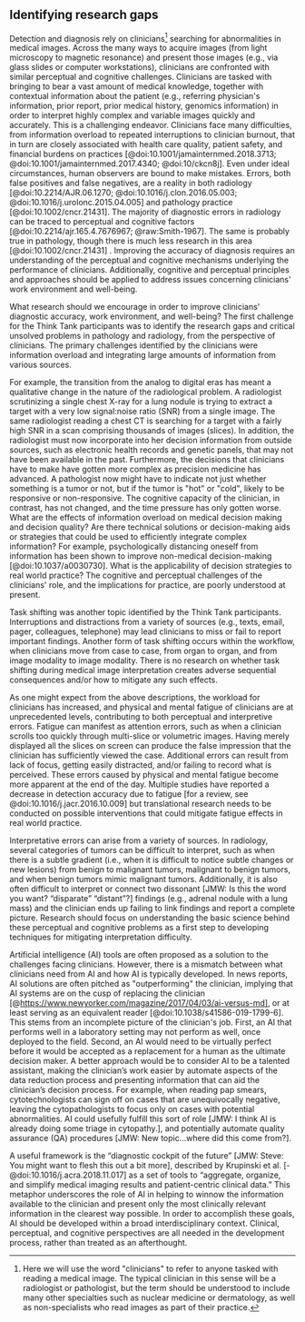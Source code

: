 ## Identifying research gaps

Detection and diagnosis rely on clinicians[^2] searching for abnormalities in medical images.
Across the many ways to acquire images (from light microscopy to magnetic resonance) and present those images (e.g., via glass slides or computer workstations), clinicians are confronted with similar perceptual and cognitive challenges.
Clinicians are tasked with bringing to bear a vast amount of medical knowledge, together with contextual information about the patient (e.g., referring physician's information, prior report, prior medical history, genomics information) in order to interpret highly complex and variable images quickly and accurately.
This is a challenging endeavor.
Clinicians face many difficulties, from information overload to repeated interruptions to clinician burnout, that in turn are closely associated with health care quality, patient safety, and financial burdens on practices [@doi:10.1001/jamainternmed.2018.3713; @doi:10.1001/jamainternmed.2017.4340; @doi:10/ckcn8j].
Even under ideal circumstances, human observers are bound to make mistakes.
Errors, both false positives and false negatives, are a reality in both radiology [@doi:10.2214/AJR.06.1270; @doi:10.1016/j.clon.2016.05.003; @doi:10.1016/j.urolonc.2015.04.005] and pathology practice [@doi:10.1002/cncr.21431].
The majority of diagnostic errors in radiology can be traced to perceptual and cognitive factors [@doi:10.2214/ajr.165.4.7676967; @raw:Smith-1967].
The same is probably true in pathology, though there is much less research in this area [@doi:10.1002/cncr.21431] .
Improving the accuracy of diagnosis requires an understanding of the perceptual and cognitive mechanisms underlying the performance of clinicians.
Additionally, cognitive and perceptual principles and approaches should be applied to address issues concerning clinicians' work environment and well-being.

What research should we encourage in order to improve clinicians' diagnostic accuracy, work environment, and well-being? The first challenge for the Think Tank participants was to identify the research gaps and critical unsolved problems in pathology and radiology, from the perspective of clinicians.
The primary challenges identified by the clinicians were information overload and integrating large amounts of information from various sources.

For example, the transition from the analog to digital eras has meant a qualitative change in the nature of the radiological problem.
A radiologist scrutinizing a single chest X-ray for a lung nodule is trying to extract a target with a very low signal:noise ratio (SNR) from a single image.
The same radiologist reading a chest CT is searching for a target with a fairly high SNR in a scan comprising thousands of images (slices).
In addition, the radiologist must now incorporate into her decision information from outside sources, such as electronic health records and genetic panels, that may not have been available in the past.
Furthermore, the decisions that clinicians have to make have gotten more complex as precision medicine has advanced.
A pathologist now might have to indicate not just whether something is a tumor or not, but if the tumor is "hot" or "cold", likely to be responsive or non-responsive.
The cognitive capacity of the clinician, in contrast, has not changed, and the time pressure has only gotten worse.
What are the effects of information overload on medical decision making and decision quality? Are there technical solutions or decision-making aids or strategies that could be used to efficiently integrate complex information? For example, psychologically distancing oneself from information has been shown to improve non-medical decision-making [@doi:10.1037/a0030730].
What is the applicability of decision strategies to real world practice? The cognitive and perceptual challenges of the clinicians' role, and the implications for practice, are poorly understood at present.

Task shifting was another topic identified by the Think Tank participants.
Interruptions and distractions from a variety of sources (e.g., texts, email, pager, colleagues, telephone) may lead clinicians to miss or fail to report important findings.
Another form of task shifting occurs within the workflow, when clinicians move from case to case, from organ to organ, and from image modality to image modality.
There is no research on whether task shifting during medical image interpretation creates adverse sequential consequences and/or how to mitigate any such effects.

As one might expect from the above descriptions, the workload for clinicians has increased, and physical and mental fatigue of clinicians are at unprecedented levels, contributing to both perceptual and interpretive errors.
Fatigue can manifest as attention errors, such as when a clinician scrolls too quickly through multi-slice or volumetric images. Having merely displayed all the slices on screen can produce the false impression that the clinician has sufficiently viewed the case.
Additional errors can result from lack of focus, getting easily distracted, and/or failing to record what is perceived.
These errors caused by physical and mental fatigue become more apparent at the end of the day.
Multiple studies have reported a decrease in detection accuracy due to fatigue [for a review, see @doi:10.1016/j.jacr.2016.10.009] but translational research needs to be conducted on possible interventions that could mitigate fatigue effects in real world practice.

Interpretative errors can arise from a variety of sources.
In radiology, several categories of tumors can be difficult to interpret, such as when there is a subtle gradient (i.e., when it is difficult to notice subtle changes or new lesions) from benign to malignant tumors, malignant to benign tumors, and when benign tumors mimic malignant tumors.
Additionally, it is also often difficult to interpret or connect two dissonant [JMW: Is this the word you want? “disparate” “distant”?] findings (e.g., adrenal nodule with a lung mass) and the clinician ends up failing to link findings and report a complete picture.
Research should focus on understanding the basic science behind these perceptual and cognitive problems as a first step to developing techniques for mitigating interpretation difficulty.

Artificial intelligence (AI) tools are often proposed as a solution to the challenges facing clinicians.
However, there is a mismatch between what clinicians need from AI and how AI is typically developed.
In news reports, AI solutions are often pitched as "outperforming" the clinician, implying that AI systems are on the cusp of replacing the clinician [@https://www.newyorker.com/magazine/2017/04/03/ai-versus-md], or at least serving as an equivalent reader [@doi:10.1038/s41586-019-1799-6].
This stems from an incomplete picture of the clinician's job.
First, an AI that performs well in a laboratory setting may not perform as well, once deployed to the field.
Second, an AI would need to be virtually perfect before it would be accepted as a replacement for a human as the ultimate decision maker.
A better approach would be to consider AI to be a talented assistant, making the clinician’s work easier by automate aspects of the data reduction process and presenting information that can aid the clinician’s decision process.
For example, when reading pap smears, cytotechnologists can sign off on cases that are unequivocally negative, leaving the cytopathologists to focus only on cases with potential abnormalities.
AI could usefully fulfill this sort of role [JMW: I think AI is already doing some triage in cytopathy.], and potentially automate quality assurance (QA) procedures [JMW: New topic…where did this come from?].

A useful framework is the “diagnostic cockpit of the future” [JMW: Steve: You might want to flesh this out a bit more], described by Krupinski et al. [-@doi:10.1016/j.acra.2018.11.017] as a set of tools to “aggregate, organize, and simplify medical imaging results and patient-centric clinical data.”
This metaphor underscores the role of AI in helping to winnow the information available to the clinician and present only the most clinically relevant information in the clearest way possible.
In order to accomplish these goals, AI should be developed within a broad interdisciplinary context.
Clinical, perceptual, and cognitive perspectives are all needed in the development process, rather than treated as an afterthought.

[^2]: Here we will use the word "clinicians" to refer to anyone tasked with reading a medical image. The typical clinician in this sense will be a radiologist or pathologist, but the term should be understood to include many other specialties such as nuclear medicine or dermatology, as well as non-specialists who read images as part of their practice.
